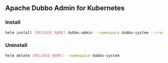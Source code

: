 ## Apache Dubbo Admin for Kubernetes

### Install

```bash
helm install [RELEASE_NAME] dubbo-admin --namespace dubbo-system --create-namespace
```

### Uninstall

```bash
helm delete [RELEASE_NAME] --namespace dubbo-system
```